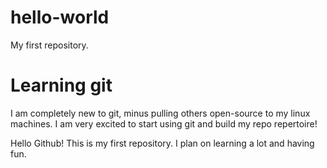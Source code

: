 # hello-world

My first repository.

# Learning git
I am completely new to git, minus pulling others open-source to my linux machines.
I am very excited to start using git and build my repo repertoire!

Hello Github! This is my first repository.
I plan on learning a lot and having fun. 


